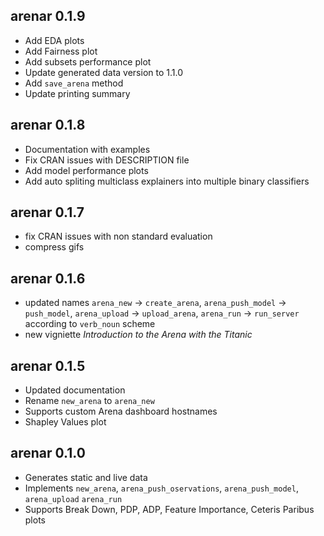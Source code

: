 arenar 0.1.9
----------------------------------------------------------------
* Add EDA plots
* Add Fairness plot
* Add subsets performance plot
* Update generated data version to 1.1.0
* Add `save_arena` method
* Update printing summary

arenar 0.1.8
----------------------------------------------------------------
* Documentation with examples
* Fix CRAN issues with DESCRIPTION file
* Add model performance plots
* Add auto spliting multiclass explainers into multiple binary classifiers

arenar 0.1.7
----------------------------------------------------------------
* fix CRAN issues with non standard evaluation
* compress gifs

arenar 0.1.6
----------------------------------------------------------------
* updated names `arena_new` -> `create_arena`,  `arena_push_model` -> `push_model`, `arena_upload` -> `upload_arena`, `arena_run` -> `run_server` according to `verb_noun` scheme
* new vigniette *Introduction to the Arena with the Titanic*

arenar 0.1.5
----------------------------------------------------------------
* Updated documentation
* Rename `new_arena` to `arena_new`
* Supports custom Arena dashboard hostnames
* Shapley Values plot

arenar 0.1.0
----------------------------------------------------------------
* Generates static and live data
* Implements `new_arena`, `arena_push_oservations`, `arena_push_model`, `arena_upload` `arena_run`
* Supports Break Down, PDP, ADP, Feature Importance, Ceteris Paribus plots
